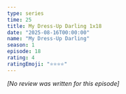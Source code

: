 ```yaml
---
type: series
time: 25
title: My Dress-Up Darling 1x18
date: "2025-08-16T00:00:00"
name: "My Dress-Up Darling"
season: 1
episode: 18
rating: 4
ratingEmoji: "⭐️⭐️⭐️⭐️"
---
```


_[No review was written for this episode]_